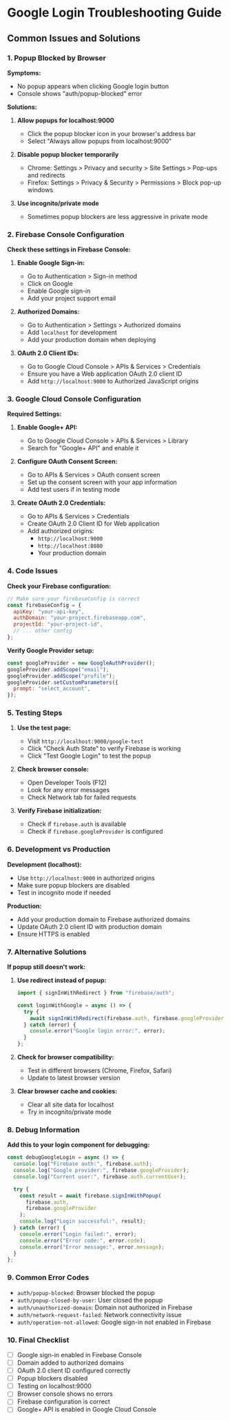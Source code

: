 # Google Login Troubleshooting Guide

## Common Issues and Solutions

### 1. Popup Blocked by Browser

**Symptoms:**

- No popup appears when clicking Google login button
- Console shows "auth/popup-blocked" error

**Solutions:**

1. **Allow popups for localhost:9000**

   - Click the popup blocker icon in your browser's address bar
   - Select "Always allow popups from localhost:9000"

2. **Disable popup blocker temporarily**

   - Chrome: Settings > Privacy and security > Site Settings > Pop-ups and redirects
   - Firefox: Settings > Privacy & Security > Permissions > Block pop-up windows

3. **Use incognito/private mode**
   - Sometimes popup blockers are less aggressive in private mode

### 2. Firebase Console Configuration

**Check these settings in Firebase Console:**

1. **Enable Google Sign-in:**

   - Go to Authentication > Sign-in method
   - Click on Google
   - Enable Google sign-in
   - Add your project support email

2. **Authorized Domains:**

   - Go to Authentication > Settings > Authorized domains
   - Add `localhost` for development
   - Add your production domain when deploying

3. **OAuth 2.0 Client IDs:**
   - Go to Google Cloud Console > APIs & Services > Credentials
   - Ensure you have a Web application OAuth 2.0 client ID
   - Add `http://localhost:9000` to Authorized JavaScript origins

### 3. Google Cloud Console Configuration

**Required Settings:**

1. **Enable Google+ API:**

   - Go to Google Cloud Console > APIs & Services > Library
   - Search for "Google+ API" and enable it

2. **Configure OAuth Consent Screen:**

   - Go to APIs & Services > OAuth consent screen
   - Set up the consent screen with your app information
   - Add test users if in testing mode

3. **Create OAuth 2.0 Credentials:**
   - Go to APIs & Services > Credentials
   - Create OAuth 2.0 Client ID for Web application
   - Add authorized origins:
     - `http://localhost:9000`
     - `http://localhost:8080`
     - Your production domain

### 4. Code Issues

**Check your Firebase configuration:**

```javascript
// Make sure your firebaseConfig is correct
const firebaseConfig = {
  apiKey: "your-api-key",
  authDomain: "your-project.firebaseapp.com",
  projectId: "your-project-id",
  // ... other config
};
```

**Verify Google Provider setup:**

```javascript
const googleProvider = new GoogleAuthProvider();
googleProvider.addScope("email");
googleProvider.addScope("profile");
googleProvider.setCustomParameters({
  prompt: "select_account",
});
```

### 5. Testing Steps

1. **Use the test page:**

   - Visit `http://localhost:9000/google-test`
   - Click "Check Auth State" to verify Firebase is working
   - Click "Test Google Login" to test the popup

2. **Check browser console:**

   - Open Developer Tools (F12)
   - Look for any error messages
   - Check Network tab for failed requests

3. **Verify Firebase initialization:**
   - Check if `firebase.auth` is available
   - Check if `firebase.googleProvider` is configured

### 6. Development vs Production

**Development (localhost):**

- Use `http://localhost:9000` in authorized origins
- Make sure popup blockers are disabled
- Test in incognito mode if needed

**Production:**

- Add your production domain to Firebase authorized domains
- Update OAuth 2.0 client ID with production domain
- Ensure HTTPS is enabled

### 7. Alternative Solutions

**If popup still doesn't work:**

1. **Use redirect instead of popup:**

   ```javascript
   import { signInWithRedirect } from "firebase/auth";

   const loginWithGoogle = async () => {
     try {
       await signInWithRedirect(firebase.auth, firebase.googleProvider);
     } catch (error) {
       console.error("Google login error:", error);
     }
   };
   ```

2. **Check for browser compatibility:**

   - Test in different browsers (Chrome, Firefox, Safari)
   - Update to latest browser version

3. **Clear browser cache and cookies:**
   - Clear all site data for localhost
   - Try in incognito/private mode

### 8. Debug Information

**Add this to your login component for debugging:**

```javascript
const debugGoogleLogin = async () => {
  console.log("Firebase auth:", firebase.auth);
  console.log("Google provider:", firebase.googleProvider);
  console.log("Current user:", firebase.auth.currentUser);

  try {
    const result = await firebase.signInWithPopup(
      firebase.auth,
      firebase.googleProvider
    );
    console.log("Login successful:", result);
  } catch (error) {
    console.error("Login failed:", error);
    console.error("Error code:", error.code);
    console.error("Error message:", error.message);
  }
};
```

### 9. Common Error Codes

- `auth/popup-blocked`: Browser blocked the popup
- `auth/popup-closed-by-user`: User closed the popup
- `auth/unauthorized-domain`: Domain not authorized in Firebase
- `auth/network-request-failed`: Network connectivity issue
- `auth/operation-not-allowed`: Google sign-in not enabled in Firebase

### 10. Final Checklist

- [ ] Google sign-in enabled in Firebase Console
- [ ] Domain added to authorized domains
- [ ] OAuth 2.0 client ID configured correctly
- [ ] Popup blockers disabled
- [ ] Testing on localhost:9000
- [ ] Browser console shows no errors
- [ ] Firebase configuration is correct
- [ ] Google+ API is enabled in Google Cloud Console
